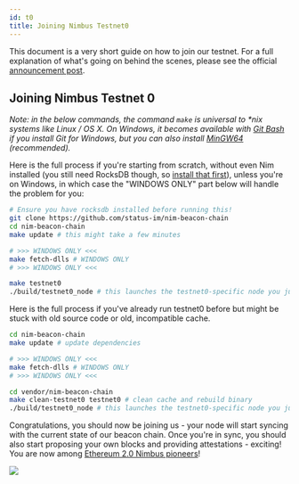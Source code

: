 ```yaml
---
id: t0
title: Joining Nimbus Testnet0
---
```


This document is a very short guide on how to join our testnet. For a full explanation of what's going on behind the scenes, please see the official [announcement post](https://our.status.im/the-nimbus-mvp-testnet-is-here/).

## Joining Nimbus Testnet 0

_Note: in the below commands, the command `make` is universal to *nix systems like Linux / OS X. On Windows, it becomes available with [Git Bash](https://git-scm.com/download/win) if you install Git for Windows, but you can also install [MinGW64](https://github.com/status-im/nimbus#windows) (recommended)._

Here is the full process if you're starting from scratch, without even Nim installed (you still need RocksDB though, so [install that first](https://github.com/status-im/nimbus#rocksdb)), unless you're on Windows, in which case the "WINDOWS ONLY" part below will handle the problem for you:

```bash
# Ensure you have rocksdb installed before running this!
git clone https://github.com/status-im/nim-beacon-chain
cd nim-beacon-chain
make update # this might take a few minutes

# >>> WINDOWS ONLY <<<
make fetch-dlls # WINDOWS ONLY
# >>> WINDOWS ONLY <<<

make testnet0
./build/testnet0_node # this launches the testnet0-specific node you just built
```

Here is the full process if you've already run testnet0 before but might be stuck with old source code or old, incompatible cache.

```bash
cd nim-beacon-chain
make update # update dependencies

# >>> WINDOWS ONLY <<<
make fetch-dlls # WINDOWS ONLY
# >>> WINDOWS ONLY <<<

cd vendor/nim-beacon-chain
make clean-testnet0 testnet0 # clean cache and rebuild binary
./build/testnet0_node # this launches the testnet0-specific node you just built
```

Congratulations, you should now be joining us - your node will start syncing with the current state of our beacon chain. Once you're in sync, you should also start proposing your own blocks and providing attestations - exciting! You are now among [Ethereum 2.0 Nimbus pioneers](https://gitcoin.co/kudos/1160/nimbus_pilot)!

[![](https://our.status.im/content/images/2019/03/Annotation-2019-03-29-202131-1.png)](https://our.status.im/content/images/2019/03/Annotation-2019-03-29-202131-1.png)